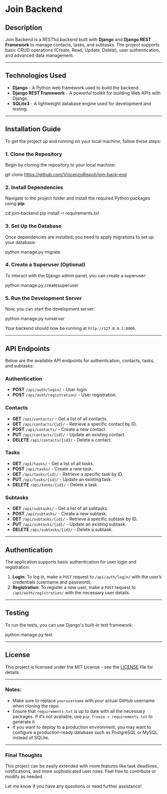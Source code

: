 
# Join Backend

## Description

Join Backend is a RESTful backend built with **Django** and **Django REST Framework** to manage contacts, tasks, and subtasks. The project supports basic CRUD operations (Create, Read, Update, Delete), user authentication, and advanced data management.

---

## Technologies Used

- **Django** - A Python web framework used to build the backend.
- **Django REST Framework** - A powerful toolkit for building Web APIs with Django.
- **SQLite3** - A lightweight database engine used for development and testing.

---

## Installation Guide

To get the project up and running on your local machine, follow these steps:

### 1. Clone the Repository

Begin by cloning the repository to your local machine:

git clone https://github.com/VincenzoRispoli/join-back-end


### 2. Install Dependencies

Navigate to the project folder and install the required Python packages using **pip**:

cd join-backend
pip install -r requirements.txt


### 3. Set Up the Database

Once dependencies are installed, you need to apply migrations to set up your database:

python manage.py migrate


### 4. Create a Superuser (Optional)

To interact with the Django admin panel, you can create a superuser:

python manage.py createsuperuser


### 5. Run the Development Server

Now, you can start the development server:

python manage.py runserver


Your backend should now be running at `http://127.0.0.1:8000`.

---

## API Endpoints

Below are the available API endpoints for authentication, contacts, tasks, and subtasks:

### Authentication

- **POST** `/api/auth/login/` - User login.
- **POST** `/api/auth/registration/` - User registration.

### Contacts

- **GET** `/api/contacts/` - Get a list of all contacts.
- **GET** `/api/contacts/{id}/` - Retrieve a specific contact by ID.
- **POST** `/api/contacts/` - Create a new contact.
- **PUT** `/api/contacts/{id}/` - Update an existing contact.
- **DELETE** `/api/contacts/{id}/` - Delete a contact.

### Tasks

- **GET** `/api/tasks/` - Get a list of all tasks.
- **POST** `/api/tasks/` - Create a new task.
- **GET** `/api/tasks/{id}/` - Retrieve a specific task by ID.
- **PUT** `/api/tasks/{id}/` - Update an existing task.
- **DELETE** `/api/tasks/{id}/` - Delete a task.

### Subtasks

- **GET** `/api/subtasks/` - Get a list of all subtasks.
- **POST** `/api/subtasks/` - Create a new subtask.
- **GET** `/api/subtasks/{id}/` - Retrieve a specific subtask by ID.
- **PUT** `/api/subtasks/{id}/` - Update an existing subtask.
- **DELETE** `/api/subtasks/{id}/` - Delete a subtask.

---

## Authentication

The application supports basic authentication for user login and registration:

1. **Login**: To log in, make a `POST` request to `/api/auth/login/` with the user’s credentials (username and password).
2. **Registration**: To register a new user, make a `POST` request to `/api/auth/registration/` with the necessary user details.

---

## Testing

To run the tests, you can use Django's built-in test framework:

python manage.py test

---

## License

This project is licensed under the MIT License - see the [LICENSE](LICENSE) file for details.

---

### Notes:

- Make sure to replace `yourusername` with your actual GitHub username when cloning the repo.
- Ensure that `requirements.txt` is up to date with all the necessary packages. If it’s not available, use `pip freeze > requirements.txt` to generate it.
- If you want to deploy to a production environment, you may want to configure a production-ready database such as PostgreSQL or MySQL instead of SQLite.

---

### Final Thoughts

This project can be easily extended with more features like task deadlines, notifications, and more sophisticated user roles. Feel free to contribute or modify as needed.

Let me know if you have any questions or need further assistance!
